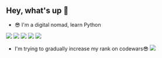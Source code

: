 ## Hey, what's up 👋
- 😎 I'm a digital nomad, learn Python


![](https://github-profile-summary-cards.vercel.app/api/cards/profile-details?username=VadimZhuckow&theme=tokyonight)
![](https://github-profile-summary-cards.vercel.app/api/cards/most-commit-language?username=VadimZhuckow&theme=tokyonight)
![](https://github-profile-summary-cards.vercel.app/api/cards/repos-per-language?username=VadimZhuckow&theme=tokyonight)
![](https://github-profile-summary-cards.vercel.app/api/cards/stats?username=VadimZhuckow&theme=tokyonight)
![](https://github-profile-summary-cards.vercel.app/api/cards/productive-time?username=VadimZhuckow&theme=tokyonight)


- I'm trying to gradually increase my rank on codewars😎
![](https://www.codewars.com/users/VadimZhuckow/badges/large)
